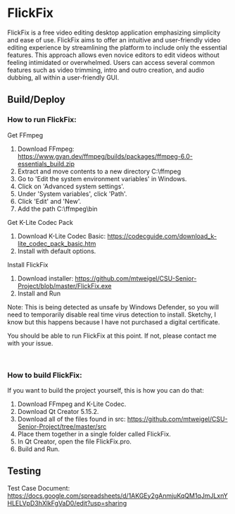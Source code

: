 # FlickFix

FlickFix is a free video editing desktop application emphasizing simplicity and ease of use. FlickFix aims to offer an intuitive and user-friendly video editing experience by streamlining the platform to include only the essential features. This approach allows even novice editors to edit videos without feeling intimidated or overwhelmed. Users can access several common features such as video trimming, intro and outro creation, and audio dubbing, all within a user-friendly GUI.
## Build/Deploy

### How to run FlickFix:

Get FFmpeg
1. Download FFmpeg: https://www.gyan.dev/ffmpeg/builds/packages/ffmpeg-6.0-essentials_build.zip
2. Extract and move contents to a new directory C:\ffmpeg
3. Go to 'Edit the system environment variables' in Windows.
4. Click on 'Advanced system settings'.
5. Under 'System variables', click 'Path'.
6. Click 'Edit' and 'New'.
7. Add the path C:\ffmpeg\bin

Get K-Lite Codec Pack
1. Download K-Lite Codec Basic: https://codecguide.com/download_k-lite_codec_pack_basic.htm
2. Install with default options.

Install FlickFix
1. Download installer: https://github.com/mtweigel/CSU-Senior-Project/blob/master/FlickFix.exe
2. Install and Run

Note: This is being detected as unsafe by Windows Defender, so you will need to temporarily disable real time virus detection to install. Sketchy, I know but this happens because I have not purchased a digital certificate. 

You should be able to run FlickFix at this point. If not, please contact me with your issue.

<br>

### How to build FlickFix:
If you want to build the project yourself, this is how you can do that:
1. Download FFmpeg and K-Lite Codec.
2. Download Qt Creator 5.15.2.
3. Download all of the files found in src: https://github.com/mtweigel/CSU-Senior-Project/tree/master/src
4. Place them together in a single folder called FlickFix.
5. In Qt Creator, open the file FlickFix.pro.
6. Build and Run.

## Testing

Test Case Document: https://docs.google.com/spreadsheets/d/1AKGEy2gAnmjuKqQM1qJmJLxnYHLELVpD3hXlkFgVaD0/edit?usp=sharing

